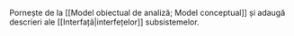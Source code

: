 Pornește de la [[Model obiectual de analiză; Model conceptual]] și adaugă descrieri ale [[Interfață|interfețelor]] subsistemelor.